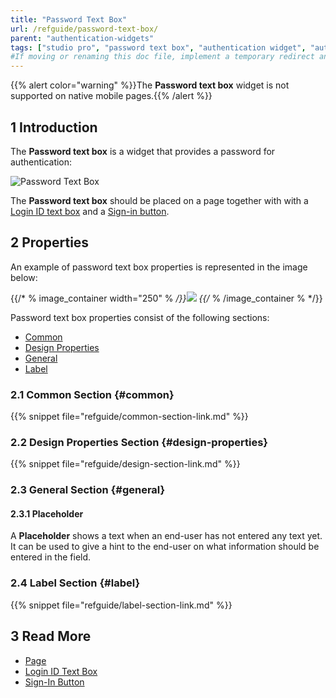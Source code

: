 ```yaml
---
title: "Password Text Box"
url: /refguide/password-text-box/
parent: "authentication-widgets"
tags: ["studio pro", "password text box", "authentication widget", "authentication"]
#If moving or renaming this doc file, implement a temporary redirect and let the respective team know they should update the URL in the product. See Mapping to Products for more details.
---
```


{{% alert color="warning" %}}The **Password text box** widget is not supported on native mobile pages.{{% /alert %}}

## 1 Introduction

The **Password text box** is a widget that provides a password for authentication:

![Password Text Box](/attachments/refguide/modeling/pages/authentication-widgets/password-text-box/password-text-box.png)

The **Password text box** should be placed on a page together with  with a [Login ID text box](/refguide/login-id-text-box/) and a [Sign-in button](/refguide/sign-in-button/).

## 2 Properties

An example of password text box properties is represented in the image below:

{{/* % image_container width="250" % */}}![](/attachments/refguide/modeling/pages/authentication-widgets/password-text-box/password-text-box-properties.png)
{{/* % /image_container % */}}

Password text box properties consist of the following sections:

* [Common](#common) 
* [Design Properties](#design-properties)
* [General](#general)
* [Label](#label)

### 2.1 Common Section {#common}

{{% snippet file="refguide/common-section-link.md" %}}

### 2.2 Design Properties Section {#design-properties}

{{% snippet file="refguide/design-section-link.md" %}}

### 2.3 General Section {#general}

#### 2.3.1 Placeholder

A **Placeholder** shows a text when an end-user has not entered any text yet. It can be used to give a hint to the end-user on what information should be entered in the field.

### 2.4 Label Section {#label}

{{% snippet file="refguide/label-section-link.md" %}}

## 3 Read More

* [Page](/refguide/page/)
* [Login ID Text Box](/refguide/login-id-text-box/)
* [Sign-In Button](/refguide/sign-in-button/)
